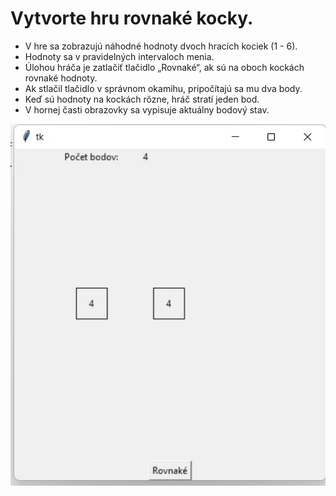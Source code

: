 # Vytvorte hru rovnaké kocky. 
- V hre sa zobrazujú náhodné hodnoty dvoch hracích kociek (1 - 6).
- Hodnoty sa v pravidelných intervaloch menia. 
- Úlohou hráča je zatlačiť tlačidlo „Rovnaké“, ak sú na oboch kockách rovnaké hodnoty. 
- Ak stlačil tlačidlo v správnom okamihu, pripočítajú sa mu dva body. 
- Keď sú hodnoty na kockách rôzne, hráč stratí jeden bod. 
- V hornej časti obrazovky sa vypisuje aktuálny bodový stav.


![img](img.png)